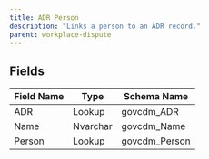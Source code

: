 ```yaml
---
title: ADR Person
description: "Links a person to an ADR record."
parent: workplace-dispute
---
```


## Fields

| Field Name | Type | Schema Name |
|------------|------|-------------|
| ADR | Lookup | govcdm_ADR |
| Name | Nvarchar | govcdm_Name |
| Person | Lookup | govcdm_Person |
